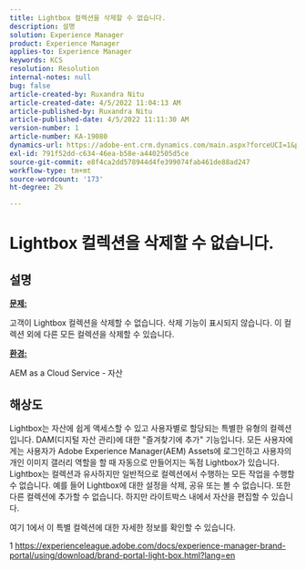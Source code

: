 ```yaml
---
title: Lightbox 컬렉션을 삭제할 수 없습니다.
description: 설명
solution: Experience Manager
product: Experience Manager
applies-to: Experience Manager
keywords: KCS
resolution: Resolution
internal-notes: null
bug: false
article-created-by: Ruxandra Nitu
article-created-date: 4/5/2022 11:04:13 AM
article-published-by: Ruxandra Nitu
article-published-date: 4/5/2022 11:11:30 AM
version-number: 1
article-number: KA-19080
dynamics-url: https://adobe-ent.crm.dynamics.com/main.aspx?forceUCI=1&pagetype=entityrecord&etn=knowledgearticle&id=970c3b1e-d0b4-ec11-983f-000d3a5d0d94
exl-id: 791f52dd-c634-46ea-b58e-a4402505d5ce
source-git-commit: e8f4ca2dd578944d4fe399074fab461de88ad247
workflow-type: tm+mt
source-wordcount: '173'
ht-degree: 2%

---
```


# Lightbox 컬렉션을 삭제할 수 없습니다.

## 설명


<u><b>문제:</b></u>

고객이 Lightbox 컬렉션을 삭제할 수 없습니다. 삭제 기능이 표시되지 않습니다. 이 컬렉션 외에 다른 모든 컬렉션을 삭제할 수 있습니다.

<u><b>환경:</b></u>

AEM as a Cloud Service - 자산


## 해상도


Lightbox는 자산에 쉽게 액세스할 수 있고 사용자별로 할당되는 특별한 유형의 컬렉션입니다. DAM(디지털 자산 관리)에 대한 &quot;즐겨찾기에 추가&quot; 기능입니다. 모든 사용자에게는 사용자가 Adobe Experience Manager(AEM) Assets에 로그인하고 사용자의 개인 이미지 갤러리 역할을 할 때 자동으로 만들어지는 독점 Lightbox가 있습니다.
Lightbox는 컬렉션과 유사하지만 일반적으로 컬렉션에서 수행하는 모든 작업을 수행할 수 없습니다. 예를 들어 Lightbox에 대한 설정을 삭제, 공유 또는 볼 수 없습니다. 또한 다른 컬렉션에 추가할 수 없습니다. 하지만 라이트박스 내에서 자산을 편집할 수 있습니다.

여기 1에서 이 특별 컬렉션에 대한 자세한 정보를 확인할 수 있습니다.



1 https://experienceleague.adobe.com/docs/experience-manager-brand-portal/using/download/brand-portal-light-box.html?lang=en

